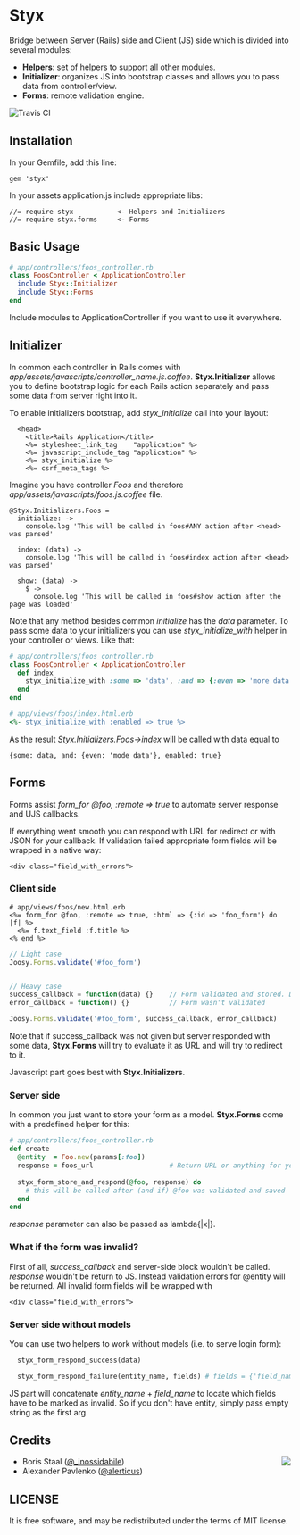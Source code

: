 Styx
========

Bridge between Server (Rails) side and Client (JS) side which is divided into several modules:

* **Helpers**: set of helpers to support all other modules.
* **Initializer**: organizes JS into bootstrap classes and allows you to pass data from controller/view.
* **Forms**: remote validation engine.

![Travis CI](https://secure.travis-ci.org/inossidabile/styx.png)


Installation
------------

In your Gemfile, add this line:

    gem 'styx'
    
In your assets application.js include appropriate libs:

    //= require styx           <- Helpers and Initializers
    //= require styx.forms     <- Forms

Basic Usage
------------

```ruby
# app/controllers/foos_controller.rb
class FoosController < ApplicationController
  include Styx::Initializer
  include Styx::Forms
end
```

Include modules to ApplicationController if you want to use it everywhere.


Initializer
------------

In common each controller in Rails comes with *app/assets/javascripts/controller_name.js.coffee*. 
**Styx.Initializer** allows you to define bootstrap logic for each Rails action separately and 
pass some data from server right into it.

To enable initializers bootstrap, add *styx_initialize* call into your layout:

```erb
  <head>
    <title>Rails Application</title>
    <%= stylesheet_link_tag    "application" %>
    <%= javascript_include_tag "application" %>
    <%= styx_initialize %>
    <%= csrf_meta_tags %>
```

Imagine you have controller *Foos* and therefore *app/assets/javascripts/foos.js.coffee* file.

```coffee-script
@Styx.Initializers.Foos =
  initialize: ->
    console.log 'This will be called in foos#ANY action after <head> was parsed'
      
  index: (data) ->
    console.log 'This will be called in foos#index action after <head> was parsed'
    
  show: (data) -> 
    $ ->
      console.log 'This will be called in foos#show action after the page was loaded'
```

Note that any method besides common *initialize* has the *data* parameter. To pass some data to your
initializers you can use *styx_initialize_with* helper in your controller or views. Like that:

```ruby
# app/controllers/foos_controller.rb
class FoosController < ApplicationController
  def index
    styx_initialize_with :some => 'data', :and => {:even => 'more data'}
  end
end

# app/views/foos/index.html.erb
<%- styx_initialize_with :enabled => true %>
```

As the result *Styx.Initializers.Foos->index* will be called with data equal to 

    {some: data, and: {even: 'mode data'}, enabled: true}
    

Forms
------------

Forms assist *form_for @foo, :remote => true* to automate server response and UJS callbacks. 

If everything went smooth you can respond with URL for redirect or with JSON for your callback.
If validation failed appropriate form fields will be wrapped in a native way:

    <div class="field_with_errors">
     
### Client side

```erb
# app/views/foos/new.html.erb
<%= form_for @foo, :remote => true, :html => {:id => 'foo_form'} do |f| %>
  <%= f.text_field :f.title %>
<% end %>
```

```javascript
// Light case
Joosy.Forms.validate('#foo_form')


// Heavy case
success_callback = function(data) {}    // Form validated and stored. Data is what you pass from server.
error_callback = function() {}          // Form wasn't validated

Joosy.Forms.validate('#foo_form', success_callback, error_callback)
```

Note that if success_callback was not given but server responded with some data, **Styx.Forms** will try
to evaluate it as URL and will try to redirect to it.

Javascript part goes best with **Styx.Initializers**.

### Server side

In common you just want to store your form as a model. **Styx.Forms** come with a predefined helper for this:

```ruby
# app/controllers/foos_controller.rb
def create
  @entity  = Foo.new(params[:foo])
  response = foos_url                   # Return URL or anything for your custom callback
  
  styx_form_store_and_respond(@foo, response) do
    # this will be called after (and if) @foo was validated and saved
  end
end
```

*response* parameter can also be passed as lambda{|x|}.

### What if the form was invalid?

First of all, *success_callback* and server-side block wouldn't be called. *response* wouldn't be return to JS.
Instead validation errors for @entity will be returned. All invalid form fields will be wrapped with 

    <div class="field_with_errors">
    
### Server side without models

You can use two helpers to work without models (i.e. to serve login form):

```ruby
  styx_form_respond_success(data)
```

```ruby
  styx_form_respond_failure(entity_name, fields) # fields = {'field_name' => 'error message'}
```

JS part will concatenate *entity_name* + *field_name* to locate which fields have to be marked as invalid. 
So if you don't have entity, simply pass empty string as the first arg.

Credits
-------

<img src="http://roundlake.ru/assets/logo.png" align="right" />

* Boris Staal ([@_inossidabile](http://twitter.com/#!/_inossidabile))
* Alexander Pavlenko ([@alerticus](http://twitter.com/#!/alerticus))

LICENSE
-------

It is free software, and may be redistributed under the terms of MIT license.
